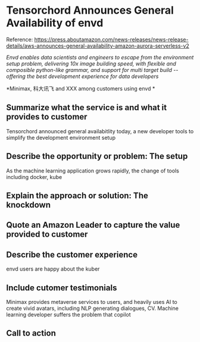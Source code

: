 # Tensorchord Announces General Availability of envd

Reference: https://press.aboutamazon.com/news-releases/news-release-details/aws-announces-general-availability-amazon-aurora-serverless-v2

*Envd enables data scientists and engineers to escape from the environment setup problem, delivering 10x image building speed, with flexible and composible python-like grammar, and support for multi target build -- offering the best development experience for data developers*

*Minimax, 科大讯飞 and XXX among customers using envd *

## Summarize what the service is and what it provides to customer
Tensorchord announced general availabitlity today, a new developer tools to simplify the development environment setup

## Describe the opportunity or problem: The setup
As the machine learning application grows rapidly, the change of tools including docker, kube

## Explain the approach or solution: The knockdown

## Quote an Amazon Leader to capture the value provided to customer

## Describe the customer experience
envd users are happy about the kuber

## Include cutomer testimonials
Minimax provides metaverse services to users, and heavily uses AI to create vivid avatars, including NLP generating dialogues, CV. Machine learning developer suffers the problem that copilot  

## Call to action